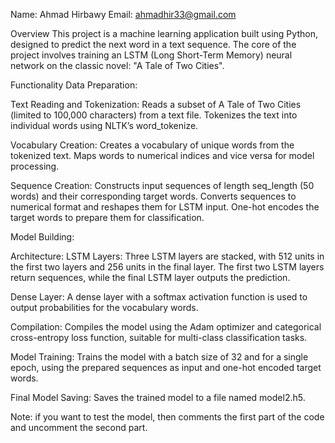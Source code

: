 Name: Ahmad Hirbawy
Email: ahmadhir33@gmail.com

Overview
This project is a machine learning application built using Python, designed to predict the next word in a text sequence. 
The core of the project involves training an LSTM (Long Short-Term Memory) neural network on the classic novel: 
"A Tale of Two Cities".

Functionality
Data Preparation:

Text Reading and Tokenization:
Reads a subset of A Tale of Two Cities (limited to 100,000 characters) from a text file.
Tokenizes the text into individual words using NLTK’s word_tokenize.

Vocabulary Creation:
Creates a vocabulary of unique words from the tokenized text.
Maps words to numerical indices and vice versa for model processing.

Sequence Creation:
Constructs input sequences of length seq_length (50 words) and their corresponding target words.
Converts sequences to numerical format and reshapes them for LSTM input.
One-hot encodes the target words to prepare them for classification.

Model Building:

Architecture:
LSTM Layers:
Three LSTM layers are stacked, with 512 units in the first two layers and 256 units in the final layer. The first two 
LSTM layers return sequences, while the final LSTM layer outputs the prediction.

Dense Layer:
A dense layer with a softmax activation function is used to output probabilities for the vocabulary words.

Compilation:
Compiles the model using the Adam optimizer and categorical cross-entropy loss function, suitable for multi-class classification tasks.

Model Training:
Trains the model with a batch size of 32 and for a single epoch, using the prepared sequences as input and one-hot encoded target words.

Final Model Saving:
Saves the trained model to a file named model2.h5.

Note: if you want to test the model, then comments the first part of the code and uncomment the second part.
